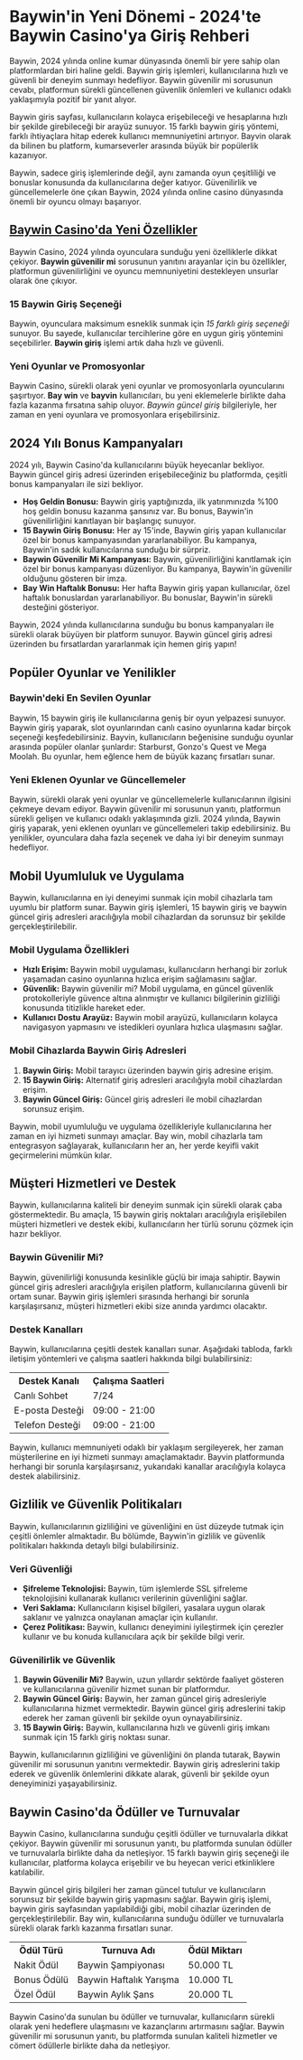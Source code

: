 <h1>Baywin'in Yeni Dönemi - 2024'te Baywin Casino'ya Giriş Rehberi</h1>
<p>Baywin, 2024 yılında online kumar dünyasında önemli bir yere sahip olan platformlardan biri haline geldi. Baywin giriş işlemleri, kullanıcılarına hızlı ve güvenli bir deneyim sunmayı hedefliyor. Baywin güvenilir mi sorusunun cevabı, platformun sürekli güncellenen güvenlik önlemleri ve kullanıcı odaklı yaklaşımıyla pozitif bir yanıt alıyor.</p>
<p>Baywin giris sayfası, kullanıcıların kolayca erişebileceği ve hesaplarına hızlı bir şekilde girebileceği bir arayüz sunuyor. 15 farklı baywin giriş yöntemi, farklı ihtiyaçlara hitap ederek kullanıcı memnuniyetini artırıyor. Bayvin olarak da bilinen bu platform, kumarseverler arasında büyük bir popülerlik kazanıyor.</p>
<p>Baywin, sadece giriş işlemlerinde değil, aynı zamanda oyun çeşitliliği ve bonuslar konusunda da kullanıcılarına değer katıyor. Güvenilirlik ve güncellemelerle öne çıkan Baywin, 2024 yılında online casino dünyasında önemli bir oyuncu olmayı başarıyor.</p>
<h2><a href="https://ddssafety.net">Baywin Casino'da Yeni Özellikler</a></h2>
<p>Baywin Casino, 2024 yılında oyunculara sunduğu yeni özelliklerle dikkat çekiyor. <strong>Baywin güvenilir mi</strong> sorusunun yanıtını arayanlar için bu özellikler, platformun güvenilirliğini ve oyuncu memnuniyetini destekleyen unsurlar olarak öne çıkıyor.</p>
<h3>15 Baywin Giriş Seçeneği</h3>
<p>Baywin, oyunculara maksimum esneklik sunmak için <em>15 farklı giriş seçeneği</em> sunuyor. Bu sayede, kullanıcılar tercihlerine göre en uygun giriş yöntemini seçebilirler. <strong>Baywin giriş</strong> işlemi artık daha hızlı ve güvenli.</p>
<h3>Yeni Oyunlar ve Promosyonlar</h3>
<p>Baywin Casino, sürekli olarak yeni oyunlar ve promosyonlarla oyuncularını şaşırtıyor. <strong>Bay win</strong> ve <strong>bayvin</strong> kullanıcıları, bu yeni eklemelerle birlikte daha fazla kazanma fırsatına sahip oluyor. <em>Baywin güncel giriş</em> bilgileriyle, her zaman en yeni oyunlara ve promosyonlara erişebilirsiniz.</p>
<h2>2024 Yılı Bonus Kampanyaları</h2>
<p>2024 yılı, Baywin Casino'da kullanıcılarını büyük heyecanlar bekliyor. Baywin güncel giriş adresi üzerinden erişebileceğiniz bu platformda, çeşitli bonus kampanyaları ile sizi bekliyor.</p>
<ul>
<li><strong>Hoş Geldin Bonusu:</strong> Baywin giriş yaptığınızda, ilk yatırımınızda %100 hoş geldin bonusu kazanma şansınız var. Bu bonus, Baywin'in güvenilirliğini kanıtlayan bir başlangıç sunuyor.</li>
<li><strong>15 Baywin Giriş Bonusu:</strong> Her ay 15'inde, Baywin giriş yapan kullanıcılar özel bir bonus kampanyasından yararlanabiliyor. Bu kampanya, Baywin'in sadık kullanıcılarına sunduğu bir sürpriz.</li>
<li><strong>Baywin Güvenilir Mi Kampanyası:</strong> Baywin, güvenilirliğini kanıtlamak için özel bir bonus kampanyası düzenliyor. Bu kampanya, Baywin'in güvenilir olduğunu gösteren bir imza.</li>
<li><strong>Bay Win Haftalık Bonusu:</strong> Her hafta Baywin giriş yapan kullanıcılar, özel haftalık bonuslardan yararlanabiliyor. Bu bonuslar, Baywin'in sürekli desteğini gösteriyor.</li>
</ul>
<p>Baywin, 2024 yılında kullanıcılarına sunduğu bu bonus kampanyaları ile sürekli olarak büyüyen bir platform sunuyor. Baywin güncel giriş adresi üzerinden bu fırsatlardan yararlanmak için hemen giriş yapın!</p>
<h2>Popüler Oyunlar ve Yenilikler</h2>
<h3>Baywin'deki En Sevilen Oyunlar</h3>
<p>Baywin, 15 baywin giriş ile kullanıcılarına geniş bir oyun yelpazesi sunuyor. Baywin giriş yaparak, slot oyunlarından canlı casino oyunlarına kadar birçok seçeneği keşfedebilirsiniz. Bayvin, kullanıcıların beğenisine sunduğu oyunlar arasında popüler olanlar şunlardır: Starburst, Gonzo's Quest ve Mega Moolah. Bu oyunlar, hem eğlence hem de büyük kazanç fırsatları sunar.</p>
<h3>Yeni Eklenen Oyunlar ve Güncellemeler</h3>
<p>Baywin, sürekli olarak yeni oyunlar ve güncellemelerle kullanıcılarının ilgisini çekmeye devam ediyor. Baywin güvenilir mi sorusunun yanıtı, platformun sürekli gelişen ve kullanıcı odaklı yaklaşımında gizli. 2024 yılında, Baywin giriş yaparak, yeni eklenen oyunları ve güncellemeleri takip edebilirsiniz. Bu yenilikler, oyunculara daha fazla seçenek ve daha iyi bir deneyim sunmayı hedefliyor.</p>
<h2>Mobil Uyumluluk ve Uygulama</h2>
<p>Baywin, kullanıcılarına en iyi deneyimi sunmak için mobil cihazlarla tam uyumlu bir platform sunar. Baywin giriş işlemleri, 15 baywin giriş ve baywin güncel giriş adresleri aracılığıyla mobil cihazlardan da sorunsuz bir şekilde gerçekleştirilebilir.</p>
<h3>Mobil Uygulama Özellikleri</h3>
<ul>
<li><strong>Hızlı Erişim:</strong> Baywin mobil uygulaması, kullanıcıların herhangi bir zorluk yaşamadan casino oyunlarına hızlıca erişim sağlamasını sağlar.</li>
<li><strong>Güvenlik:</strong> Baywin güvenilir mi? Mobil uygulama, en güncel güvenlik protokolleriyle güvence altına alınmıştır ve kullanıcı bilgilerinin gizliliği konusunda titizlikle hareket eder.</li>
<li><strong>Kullanıcı Dostu Arayüz:</strong> Baywin mobil arayüzü, kullanıcıların kolayca navigasyon yapmasını ve istedikleri oyunlara hızlıca ulaşmasını sağlar.</li>
</ul>
<h3>Mobil Cihazlarda Baywin Giriş Adresleri</h3>
<ol>
<li><strong>Baywin Giriş:</strong> Mobil tarayıcı üzerinden baywin giriş adresine erişim.</li>
<li><strong>15 Baywin Giriş:</strong> Alternatif giriş adresleri aracılığıyla mobil cihazlardan erişim.</li>
<li><strong>Baywin Güncel Giriş:</strong> Güncel giriş adresleri ile mobil cihazlardan sorunsuz erişim.</li>
</ol>
<p>Baywin, mobil uyumluluğu ve uygulama özellikleriyle kullanıcılarına her zaman en iyi hizmeti sunmayı amaçlar. Bay win, mobil cihazlarla tam entegrasyon sağlayarak, kullanıcıların her an, her yerde keyifli vakit geçirmelerini mümkün kılar.</p>
<h2>Müşteri Hizmetleri ve Destek</h2>
<p>Baywin, kullanıcılarına kaliteli bir deneyim sunmak için sürekli olarak çaba göstermektedir. Bu amaçla, 15 baywin giriş noktaları aracılığıyla erişilebilen müşteri hizmetleri ve destek ekibi, kullanıcıların her türlü sorunu çözmek için hazır bekliyor.</p>
<h3>Baywin Güvenilir Mi?</h3>
<p>Baywin, güvenilirliği konusunda kesinlikle güçlü bir imaja sahiptir. Baywin güncel giriş adresleri aracılığıyla erişilen platform, kullanıcılarına güvenli bir ortam sunar. Baywin giriş işlemleri sırasında herhangi bir sorunla karşılaşırsanız, müşteri hizmetleri ekibi size anında yardımcı olacaktır.</p>
<h3>Destek Kanalları</h3>
<p>Baywin, kullanıcılarına çeşitli destek kanalları sunar. Aşağıdaki tabloda, farklı iletişim yöntemleri ve çalışma saatleri hakkında bilgi bulabilirsiniz:</p>
<table>
<tr>
<th>Destek Kanalı</th>
<th>Çalışma Saatleri</th>
</tr>
<tr>
<td>Canlı Sohbet</td>
<td>7/24</td>
</tr>
<tr>
<td>E-posta Desteği</td>
<td>09:00 - 21:00</td>
</tr>
<tr>
<td>Telefon Desteği</td>
<td>09:00 - 21:00</td>
</tr>
</table>
<p>Baywin, kullanıcı memnuniyeti odaklı bir yaklaşım sergileyerek, her zaman müşterilerine en iyi hizmeti sunmayı amaçlamaktadır. Bayvin platformunda herhangi bir sorunla karşılaşırsanız, yukarıdaki kanallar aracılığıyla kolayca destek alabilirsiniz.</p>
<h2>Gizlilik ve Güvenlik Politikaları</h2>
<p>Baywin, kullanıcılarının gizliliğini ve güvenliğini en üst düzeyde tutmak için çeşitli önlemler almaktadır. Bu bölümde, Baywin'in gizlilik ve güvenlik politikaları hakkında detaylı bilgi bulabilirsiniz.</p>
<h3>Veri Güvenliği</h3>
<ul>
<li><strong>Şifreleme Teknolojisi:</strong> Baywin, tüm işlemlerde SSL şifreleme teknolojisini kullanarak kullanıcı verilerinin güvenliğini sağlar.</li>
<li><strong>Veri Saklama:</strong> Kullanıcıların kişisel bilgileri, yasalara uygun olarak saklanır ve yalnızca onaylanan amaçlar için kullanılır.</li>
<li><strong>Çerez Politikası:</strong> Baywin, kullanıcı deneyimini iyileştirmek için çerezler kullanır ve bu konuda kullanıcılara açık bir şekilde bilgi verir.</li>
</ul>
<h3>Güvenilirlik ve Güvenlik</h3>
<ol>
<li><strong>Baywin Güvenilir Mi?</strong> Baywin, uzun yıllardır sektörde faaliyet gösteren ve kullanıcılarına güvenilir hizmet sunan bir platformdur.</li>
<li><strong>Baywin Güncel Giriş:</strong> Baywin, her zaman güncel giriş adresleriyle kullanıcılarına hizmet vermektedir. Baywin güncel giriş adreslerini takip ederek her zaman güvenli bir şekilde oyun oynayabilirsiniz.</li>
<li><strong>15 Baywin Giriş:</strong> Baywin, kullanıcılarına hızlı ve güvenli giriş imkanı sunmak için 15 farklı giriş noktası sunar.</li>
</ol>
<p>Baywin, kullanıcılarının gizliliğini ve güvenliğini ön planda tutarak, Baywin güvenilir mi sorusunun yanıtını vermektedir. Baywin giriş adreslerini takip ederek ve güvenlik önlemlerini dikkate alarak, güvenli bir şekilde oyun deneyiminizi yaşayabilirsiniz.</p>
<h2>Baywin Casino'da Ödüller ve Turnuvalar</h2>
<p>Baywin Casino, kullanıcılarına sunduğu çeşitli ödüller ve turnuvalarla dikkat çekiyor. Baywin güvenilir mi sorusunun yanıtı, bu platformda sunulan ödüller ve turnuvalarla birlikte daha da netleşiyor. 15 farklı baywin giriş seçeneği ile kullanıcılar, platforma kolayca erişebilir ve bu heyecan verici etkinliklere katılabilir.</p>
<p>Baywin güncel giriş bilgileri her zaman güncel tutulur ve kullanıcıların sorunsuz bir şekilde baywin giriş yapmasını sağlar. Baywin giriş işlemi, baywin giris sayfasından yapılabildiği gibi, mobil cihazlar üzerinden de gerçekleştirilebilir. Bay win, kullanıcılarına sunduğu ödüller ve turnuvalarla sürekli olarak farklı kazanma fırsatları sunar.</p>
<table>
<tr>
<th>Ödül Türü</th>
<th>Turnuva Adı</th>
<th>Ödül Miktarı</th>
</tr>
<tr>
<td>Nakit Ödül</td>
<td>Baywin Şampiyonası</td>
<td>50.000 TL</td>
</tr>
<tr>
<td>Bonus Ödülü</td>
<td>Baywin Haftalık Yarışma</td>
<td>10.000 TL</td>
</tr>
<tr>
<td>Özel Ödül</td>
<td>Baywin Aylık Şans</td>
<td>20.000 TL</td>
</tr>
</table>
<p>Baywin Casino'da sunulan bu ödüller ve turnuvalar, kullanıcıların sürekli olarak yeni hedeflere ulaşmasını ve kazançlarını artırmasını sağlar. Baywin güvenilir mi sorusunun yanıtı, bu platformda sunulan kaliteli hizmetler ve cömert ödüllerle birlikte daha da netleşiyor.</p>
